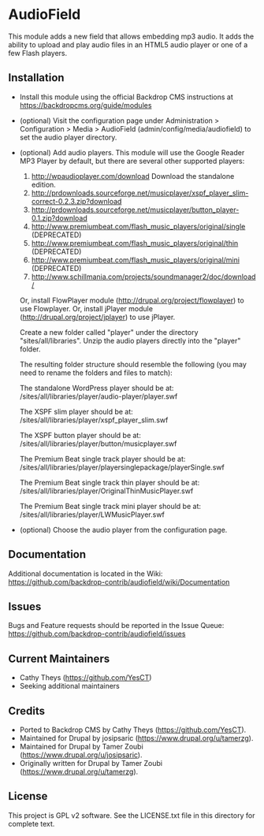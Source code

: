 AudioField
======================

This module adds a new field that allows embedding mp3 audio. It adds the
ability to upload and play audio files in an HTML5 audio player or one of a few
Flash players.

Installation
------------

- Install this module using the official Backdrop CMS instructions at
  https://backdropcms.org/guide/modules

- (optional) Visit the configuration page under Administration > Configuration >
  Media > AudioField (admin/config/media/audiofield) to set the audio player
  directory.

- (optional) Add audio players. This module will use the Google Reader MP3
  Player by default, but there are several other supported players:
  1. http://wpaudioplayer.com/download Download the standalone edition.
  2. http://prdownloads.sourceforge.net/musicplayer/xspf_player_slim-correct-0.2.3.zip?download
  3. http://prdownloads.sourceforge.net/musicplayer/button_player-0.1.zip?download
  4. http://www.premiumbeat.com/flash_music_players/original/single (DEPRECATED)
  5. http://www.premiumbeat.com/flash_music_players/original/thin   (DEPRECATED)
  6. http://www.premiumbeat.com/flash_music_players/original/mini   (DEPRECATED)
  7. http://www.schillmania.com/projects/soundmanager2/doc/download/

  Or, install FlowPlayer module (http://drupal.org/project/flowplayer) to use
  Flowplayer. Or, install jPlayer module (http://drupal.org/project/jplayer) to
  use jPlayer.

  Create a new folder called "player" under the directory "sites/all/libraries".
  Unzip the audio players directly into the "player" folder.

  The resulting folder structure should resemble the following (you may need to
  rename the folders and files to match):

  The standalone WordPress player should be at:
  /sites/all/libraries/player/audio-player/player.swf

  The XSPF slim player should be at:
  /sites/all/libraries/player/xspf_player_slim.swf

  The XSPF button player should be at:
  /sites/all/libraries/player/button/musicplayer.swf

  The Premium Beat single track player should be at:
  /sites/all/libraries/player/playersinglepackage/playerSingle.swf

  The Premium Beat single track thin player should be at:
  /sites/all/libraries/player/OriginalThinMusicPlayer.swf

  The Premium Beat single track mini player should be at:
  /sites/all/libraries/player/LWMusicPlayer.swf

- (optional) Choose the audio player from the configuration page.

Documentation
-------------

Additional documentation is located in the Wiki:
https://github.com/backdrop-contrib/audiofield/wiki/Documentation

Issues
------

Bugs and Feature requests should be reported in the Issue Queue:
https://github.com/backdrop-contrib/audiofield/issues

Current Maintainers
-------------------

- Cathy Theys (https://github.com/YesCT)
- Seeking additional maintainers

Credits
-------

- Ported to Backdrop CMS by Cathy Theys (https://github.com/YesCT).
- Maintained for Drupal by josipsaric (https://www.drupal.org/u/tamerzg).
- Maintained for Drupal by Tamer Zoubi (https://www.drupal.org/u/josipsaric).
- Originally written for Drupal by Tamer Zoubi (https://www.drupal.org/u/tamerzg).

License
-------

This project is GPL v2 software. See the LICENSE.txt file in this directory for
complete text.
